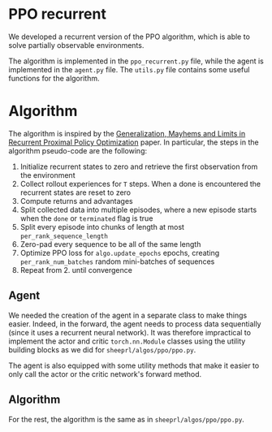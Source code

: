 # PPO recurrent

We developed a recurrent version of the PPO algorithm, which is able to solve partially observable environments.

The algorithm is implemented in the `ppo_recurrent.py` file, while the agent is implemented in the `agent.py` file. The `utils.py` file contains some useful functions for the algorithm.

# Algorithm

The algorithm is inspired by the [Generalization, Mayhems and Limits in Recurrent Proximal Policy
Optimization](https://arxiv.org/abs/2205.11104) paper. In particular, the steps in the algorithm pseudo-code are the following:

1. Initialize recurrent states to zero and retrieve the first observation from the environment
2. Collect rollout experiences for `T` steps. When a done is encountered the recurrent states are reset to zero
3. Compute returns and advantages
4. Split collected data into multiple episodes, where a new episode starts when the `done` or `terminated` flag is true
5. Split every episode into chunks of length at most `per_rank_sequence_length`
6. Zero-pad every sequence to be all of the same length
7. Optimize PPO loss for `algo.update_epochs` epochs, creating `per_rank_num_batches` random mini-batches of sequences
8. Repeat from 2. until convergence
## Agent

We needed the creation of the agent in a separate class to make things easier. Indeed, in the forward, the agent needs to process data sequentially (since it uses a recurrent neural network). It was therefore impractical to implement the actor and critic `torch.nn.Module` classes using the utility building blocks as we did for `sheeprl/algos/ppo/ppo.py`.

The agent is also equipped with some utility methods that make it easier to only call the actor or the critic network's forward method.

## Algorithm

For the rest, the algorithm is the same as in `sheeprl/algos/ppo/ppo.py`.